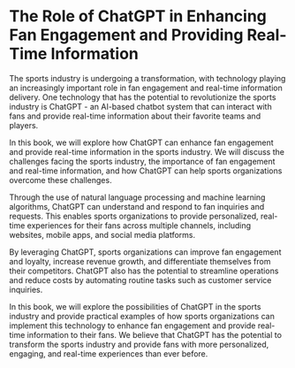 The Role of ChatGPT in Enhancing Fan Engagement and Providing Real-Time Information
=================================================================================================

The sports industry is undergoing a transformation, with technology playing an increasingly important role in fan engagement and real-time information delivery. One technology that has the potential to revolutionize the sports industry is ChatGPT - an AI-based chatbot system that can interact with fans and provide real-time information about their favorite teams and players.

In this book, we will explore how ChatGPT can enhance fan engagement and provide real-time information in the sports industry. We will discuss the challenges facing the sports industry, the importance of fan engagement and real-time information, and how ChatGPT can help sports organizations overcome these challenges.

Through the use of natural language processing and machine learning algorithms, ChatGPT can understand and respond to fan inquiries and requests. This enables sports organizations to provide personalized, real-time experiences for their fans across multiple channels, including websites, mobile apps, and social media platforms.

By leveraging ChatGPT, sports organizations can improve fan engagement and loyalty, increase revenue growth, and differentiate themselves from their competitors. ChatGPT also has the potential to streamline operations and reduce costs by automating routine tasks such as customer service inquiries.

In this book, we will explore the possibilities of ChatGPT in the sports industry and provide practical examples of how sports organizations can implement this technology to enhance fan engagement and provide real-time information to their fans. We believe that ChatGPT has the potential to transform the sports industry and provide fans with more personalized, engaging, and real-time experiences than ever before.
